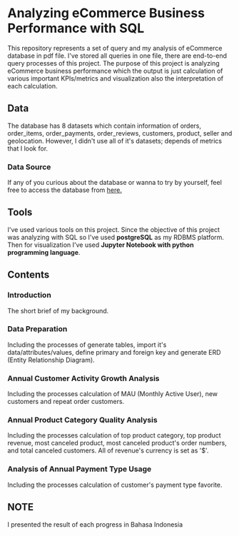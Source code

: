 # Analyzing eCommerce Business Performance with SQL
This repository represents a set of query and my analysis of eCommerce database in pdf file. I've stored all queries in one file, there are end-to-end query processes of this project. The purpose of this project is analyzing eCommerce business performance which the output is just calculation of various important KPIs/metrics and visualization also the interpretation of each calculation.
## Data
The database has 8 datasets which contain information of orders, order_items, order_payments, order_reviews, customers, product, seller and geolocation. However, I didn't use all of it's datasets; depends of metrics that I look for. 
### Data Source
If any of you curious about the database or wanna to try by yourself, feel free to access the database from [here.](https://drive.google.com/file/d/1kTAm3Va5oIaW2WazncRuVtgJkQhPELCx/view?usp=sharing)
## Tools
I've used various tools on this project. Since the objective of this project was analyzing with SQL so I've used **postgreSQL** as my RDBMS platform. Then for visualization I've used **Jupyter Notebook with python programming language**.
## Contents
### **Introduction**
The short brief of my background.
### **Data Preparation**
Including the processes of generate tables, import it's data/attributes/values, define primary and foreign key and generate ERD (Entity Relationship Diagram).
### **Annual Customer Activity Growth Analysis**
Including the processes calculation of MAU (Monthly Active User), new customers and repeat order customers.
### **Annual Product Category Quality Analysis**
Including the processes calculation of top product category, top product revenue, most canceled product, most canceled product's order numbers, and total canceled customers. All of revenue's currency is set as '$'.
### **Analysis of Annual Payment Type Usage**
Including the processes calculation of customer's payment type favorite.
## NOTE
I presented the result of each progress in Bahasa Indonesia
